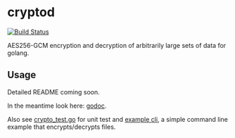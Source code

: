 # cryptod

[![Build Status](https://travis-ci.org/wiggin77/cryptod.svg?branch=master)](https://travis-ci.org/wiggin77/cryptod)

AES256-GCM encryption and decryption of arbitrarily large sets of data for golang.

## Usage

Detailed README coming soon.  

In the meantime look here: [godoc](https://godoc.org/github.com/wiggin77/cryptod).

Also see [crypto_test.go](https://github.com/wiggin77/cryptod/blob/master/crypto_test.go) for unit test and 
 [example cli](https://github.com/wiggin77/cryptod/tree/master/example/cmd/cryptod), a simple command line example
 that encrypts/decrypts files.
